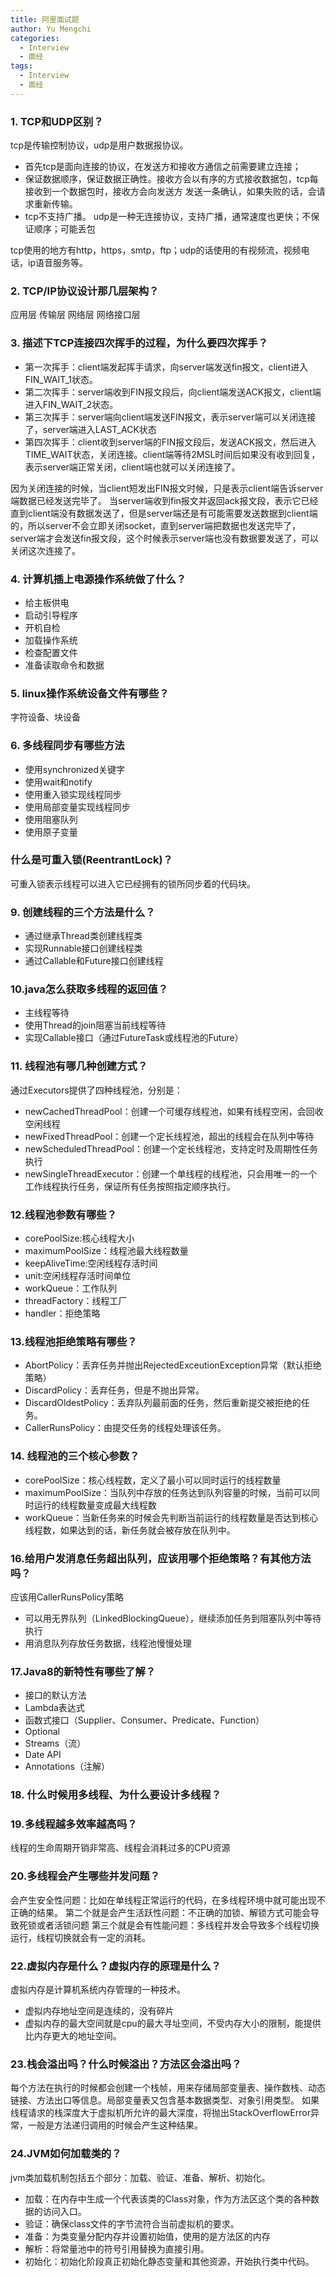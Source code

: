 ```yaml
---
title: 阿里面试题
author: Yu Mengchi
categories:
  - Interview
  - 面经 
tags:
  - Interview
  - 面经
---
```



### 1. TCP和UDP区别？

tcp是传输控制协议，udp是用户数据报协议。
- 首先tcp是面向连接的协议，在发送方和接收方通信之前需要建立连接；
- 保证数据顺序，保证数据正确性。接收方会以有序的方式接收数据包，tcp每接收到一个数据包时，接收方会向发送方
发送一条确认，如果失败的话，会请求重新传输。
- tcp不支持广播。
udp是一种无连接协议，支持广播，通常速度也更快；不保证顺序；可能丢包

tcp使用的地方有http，https，smtp，ftp；udp的话使用的有视频流，视频电话，ip语音服务等。

### 2. TCP/IP协议设计那几层架构？

应用层
传输层
网络层
网络接口层

### 3. 描述下TCP连接四次挥手的过程，为什么要四次挥手？

- 第一次挥手：client端发起挥手请求，向server端发送fin报文，client进入FIN_WAIT_1状态。
- 第二次挥手：server端收到FIN报文段后，向client端发送ACK报文，client端进入FIN_WAIT_2状态。
- 第三次挥手：server端向client端发送FIN报文，表示server端可以关闭连接了，server端进入LAST_ACK状态
- 第四次挥手：client收到server端的FIN报文段后，发送ACK报文，然后进入TIME_WAIT状态，关闭连接。client端等待2MSL时间后如果没有收到回复，表示server端正常关闭，client端也就可以关闭连接了。


因为关闭连接的时候，当client短发出FIN报文时候，只是表示client端告诉server端数据已经发送完毕了。
当server端收到fin报文并返回ack报文段，表示它已经直到client端没有数据发送了，但是server端还是有可能需要发送数据到client端的，所以server不会立即关闭socket，直到server端把数据也发送完毕了，
server端才会发送fin报文段，这个时候表示server端也没有数据要发送了，可以关闭这次连接了。

### 4. 计算机插上电源操作系统做了什么？

- 给主板供电
- 启动引导程序
- 开机自检
- 加载操作系统
- 检查配置文件
- 准备读取命令和数据

### 5. linux操作系统设备文件有哪些？
字符设备、块设备

### 6. 多线程同步有哪些方法

- 使用synchronized关键字
- 使用wait和notify
- 使用重入锁实现线程同步
- 使用局部变量实现线程同步
- 使用阻塞队列
- 使用原子变量

### 什么是可重入锁(ReentrantLock)？
可重入锁表示线程可以进入它已经拥有的锁所同步着的代码块。

### 9. 创建线程的三个方法是什么？

- 通过继承Thread类创建线程类
- 实现Runnable接口创建线程类
- 通过Callable和Future接口创建线程

### 10.java怎么获取多线程的返回值？

- 主线程等待
- 使用Thread的join阻塞当前线程等待
- 实现Callable接口（通过FutureTask或线程池的Future）

### 11. 线程池有哪几种创建方式？

通过Executors提供了四种线程池，分别是：
- newCachedThreadPool：创建一个可缓存线程池，如果有线程空闲，会回收空闲线程
- newFixedThreadPool：创建一个定长线程池，超出的线程会在队列中等待
- newScheduledThreadPool：创建一个定长线程池，支持定时及周期性任务执行
- newSingleThreadExecutor：创建一个单线程的线程池，只会用唯一的一个工作线程执行任务，保证所有任务按照指定顺序执行。

### 12.线程池参数有哪些？

- corePoolSize:核心线程大小
- maximumPoolSize：线程池最大线程数量
- keepAliveTime:空闲线程存活时间
- unit:空闲线程存活时间单位
- workQueue：工作队列
- threadFactory：线程工厂
- handler：拒绝策略

### 13.线程池拒绝策略有哪些？

- AbortPolicy：丢弃任务并抛出RejectedExceutionException异常（默认拒绝策略）
- DiscardPolicy：丢弃任务，但是不抛出异常。
- DiscardOldestPolicy：丢弃队列最前面的任务，然后重新提交被拒绝的任务。
- CallerRunsPolicy：由提交任务的线程处理该任务。

### 14. 线程池的三个核心参数？

- corePoolSize：核心线程数，定义了最小可以同时运行的线程数量
- maximumPoolSize：当队列中存放的任务达到队列容量的时候，当前可以同时运行的线程数量变成最大线程数
- workQueue：当新任务来的时候会先判断当前运行的线程数量是否达到核心线程数，如果达到的话，新任务就会被存放在队列中。

### 16.给用户发消息任务超出队列，应该用哪个拒绝策略？有其他方法吗？

应该用CallerRunsPolicy策略

- 可以用无界队列（LinkedBlockingQueue），继续添加任务到阻塞队列中等待执行
- 用消息队列存放任务数据，线程池慢慢处理

### 17.Java8的新特性有哪些了解？

- 接口的默认方法
- Lambda表达式
- 函数式接口（Supplier、Consumer、Predicate、Function）
- Optional
- Streams（流）
- Date API
- Annotations（注解）

### 18. 什么时候用多线程、为什么要设计多线程？

### 19.多线程越多效率越高吗？

线程的生命周期开销非常高、线程会消耗过多的CPU资源

### 20.多线程会产生哪些并发问题？

会产生安全性问题：比如在单线程正常运行的代码，在多线程环境中就可能出现不正确的结果。
第二个就是会产生活跃性问题：不正确的加锁、解锁方式可能会导致死锁或者活锁问题
第三个就是会有性能问题：多线程并发会导致多个线程切换运行，线程切换就会有一定的消耗。


### 22.虚拟内存是什么？虚拟内存的原理是什么？

虚拟内存是计算机系统内存管理的一种技术。
- 虚拟内存地址空间是连续的，没有碎片
- 虚拟内存的最大空间就是cpu的最大寻址空间，不受内存大小的限制，能提供比内存更大的地址空间。

### 23.栈会溢出吗？什么时候溢出？方法区会溢出吗？

每个方法在执行的时候都会创建一个栈帧，用来存储局部变量表、操作数栈、动态链接、方法出口等信息。局部变量表又包含基本数据类型、对象引用类型。
如果线程请求的栈深度大于虚拟机所允许的最大深度，将抛出StackOverflowError异常，一般是方法递归调用的时候会产生这种结果。


### 24.JVM如何加载类的？
jvm类加载机制包括五个部分：加载、验证、准备、解析、初始化。
- 加载：在内存中生成一个代表该类的Class对象，作为方法区这个类的各种数据的访问入口。
- 验证：确保class文件的字节流符合当前虚拟机的要求。
- 准备：为类变量分配内存并设置初始值，使用的是方法区的内存
- 解析：将常量池中的符号引用替换为直接引用。
- 初始化：初始化阶段真正初始化静态变量和其他资源，开始执行类中代码。
